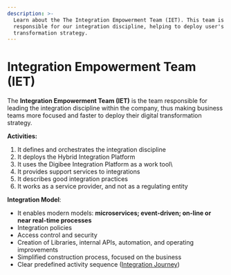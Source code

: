```yaml
---
description: >-
  Learn about the The Integration Empowerment Team (IET). This team is
  responsible for our integration discipline, helping to deploy user's digital
  transformation strategy.
---
```


# Integration Empowerment Team (IET)

The **Integration Empowerment Team (IET)** is the team responsible for leading the integration discipline within the company, thus making business teams more focused and faster to deploy their digital transformation strategy.

**Activities:**

1. It defines and orchestrates the integration discipline
2. It deploys the Hybrid Integration Platform
3. It uses the Digibee Integration Platform as a work tool\\
4. It provides support services to integrations
5. It describes good integration practices
6. It works as a service provider, and not as a regulating entity

**Integration Model**:

* It enables modern models: **microservices; event-driven; on-line or near real-time processes**
* Integration policies
* Access control and security
* Creation of Libraries, internal APIs, automation, and operating improvements
* Simplified construction process, focused on the business
* Clear predefined activity sequence ([Integration Journey](integration-journey.md))
